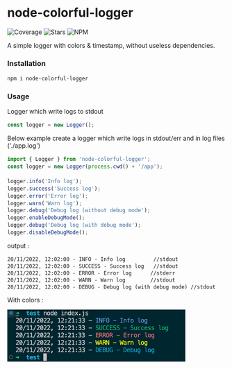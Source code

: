 # node-colorful-logger

![Coverage](https://img.shields.io/codecov/c/github/FaureAlexis/node-colorful-logger) ![Stars](https://img.shields.io/github/stars/FaureAlexis/node-colorful-logger?style=social) ![NPM](https://img.shields.io/npm/dt/node-colorful-logger)

A simple logger with colors &amp; timestamp, without useless dependencies.

### Installation

```bash
npm i node-colorful-logger
```

### Usage

Logger which write logs to stdout

```ts
const logger = new Logger();
```

Below example create a logger which write logs in stdout/err and in log files ('./app.log')

```ts
import { Logger } from 'node-colorful-logger';
const logger = new Logger(process.cwd() + '/app');

logger.info('Info log');
logger.success('Success log');
logger.error('Error log');
logger.warn('Warn log');
logger.debug('Debug log (without debug mode');
logger.enableDebugMode();
logger.debug('Debug log (with debug mode');
logger.disableDebugMode();
```

output :

```
20/11/2022, 12:02:00 - INFO - Info log         //stdout
20/11/2022, 12:02:00 - SUCCESS - Success log   //stdout
20/11/2022, 12:02:00 - ERROR - Error log      //stderr
20/11/2022, 12:02:00 - WARN - Warn log        //stdout
20/11/2022, 12:02:00 - DEBUG - Debug log (with debug mode) //stdout
```

With colors :

![Colorful output](https://github.com/FaureAlexis/node-colorful-logger/blob/main/image.png?raw=true)

